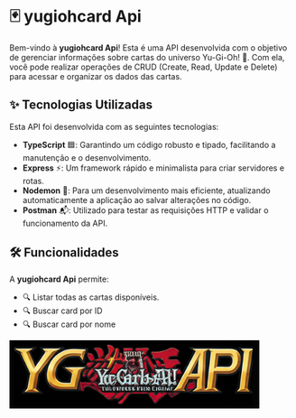 # 🃏 yugiohcard Api  

Bem-vindo à **yugiohcard Api**! Esta é uma API desenvolvida com o objetivo de gerenciar informações sobre cartas do universo Yu-Gi-Oh! 🚀. Com ela, você pode realizar operações de CRUD (Create, Read, Update e Delete) para acessar e organizar os dados das cartas.

## ✨ Tecnologias Utilizadas  

Esta API foi desenvolvida com as seguintes tecnologias:  

- **TypeScript** 🟦: Garantindo um código robusto e tipado, facilitando a manutenção e o desenvolvimento.  
- **Express** ⚡: Um framework rápido e minimalista para criar servidores e rotas.  
- **Nodemon** 🔄: Para um desenvolvimento mais eficiente, atualizando automaticamente a aplicação ao salvar alterações no código.  
- **Postman** 📬: Utilizado para testar as requisições HTTP e validar o funcionamento da API.

## 🛠️ Funcionalidades  

A **yugiohcard Api** permite:  

- 🔍 Listar todas as cartas disponíveis.  
- 🔍 Buscar card por ID
- 🔍 Buscar card por nome


![Logo do Yu-Gi-oh Card Api](./img/yougiohcard.png)